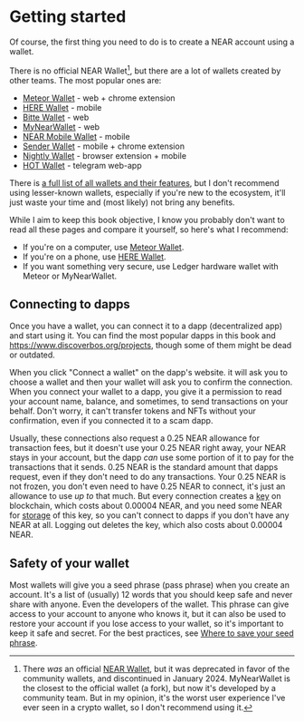 # Getting started

Of course, the first thing you need to do is to create a NEAR account using a wallet.

There is no official NEAR Wallet[^1], but there are a lot of wallets
created by other teams. The most popular ones are:
- [Meteor Wallet](meteor-wallet.md) - web + chrome extension
- [HERE Wallet](here-wallet.md) - mobile
- [Bitte Wallet](bitte-wallet.md) - web
- [MyNearWallet](my-near-wallet.md) - web
- [NEAR Mobile Wallet](https://nearmobile.app/) - mobile
- [Sender Wallet](https://senderwallet.io/) - mobile + chrome extension
- [Nightly Wallet](https://nightly.app/) - browser extension + mobile
- [HOT Wallet](https://t.me/herewalletbot/app) - telegram web-app

There is [a full list of all wallets and their features](https://docs.google.com/spreadsheets/d/1Q9ZEeWpFHgcPthSCvzyiVcaKdBIcdS3r96v48OYsDBM/edit),
but I don't recommend using lesser-known wallets, especially if you're new to
the ecosystem, it'll just waste your time and (most likely) not bring any
benefits.

While I aim to keep this book objective, I know you probably don't want to
read all these pages and compare it yourself, so here's what I recommend:
- If you're on a computer, use [Meteor Wallet](meteor-wallet.md).
- If you're on a phone, use [HERE Wallet](here-wallet.md).
- If you want something very secure, use Ledger hardware wallet with Meteor or MyNearWallet.

## Connecting to dapps

Once you have a wallet, you can connect it to a dapp (decentralized app) and
start using it. You can find the most popular dapps in this book and https://www.discoverbos.org/projects,
though some of them might be dead or outdated.

When you click "Connect a wallet" on the dapp's website. it will ask you to
choose a wallet and then your wallet will ask you to confirm the connection.
When you connect your wallet to a dapp, you give it a permission to read your
account name, balance, and sometimes, to send transactions on your behalf. Don't
worry, it can't transfer tokens and NFTs without your confirmation, even if you
connected it to a scam dapp.

Usually, these connections also request a 0.25 NEAR allowance for transaction fees,
but it doesn't use your 0.25 NEAR right away, your NEAR stays in your account,
but the dapp *can* use some portion of it to pay for the transactions that it sends.
0.25 NEAR is the standard amount that dapps request, even if they don't need to do any
transactions. Your 0.25 NEAR is not frozen, you don't even need to have 0.25 NEAR to
connect, it's just an allowance to use *up to* that much. But every connection creates
a [key](../../lvl4/account-model/keys/index.md#function-call-access-key) on blockchain,
which costs about 0.00004 NEAR, and you need some NEAR for [storage](../../lvl4/account-model/storage.md)
of this key, so you can't connect to dapps if you don't have any NEAR at all. Logging out
deletes the key, which also costs about 0.00004 NEAR.

## Safety of your wallet

Most wallets will give you a seed phrase (pass phrase) when you create an
account. It's a list of (usually) 12 words that you should keep safe and never
share with anyone. Even the developers of the wallet. This phrase can give access
to your account to anyone who knows it, but it can also be used to restore your
account if you lose access to your wallet, so it's important to keep it safe and
secret. For the best practices, see [Where to save your seed phrase](../../lvl4/account-model/keys/where-to-save-seed-phrase.md).

[^1]: There *was* an official [NEAR Wallet](https://wallet.near.org/), but it was
deprecated in favor of the community wallets, and discontinued in January 2024.
MyNearWallet is the closest to the official wallet (a fork), but now it's developed by
a community team. But in my opinion, it's the worst user experience I've ever seen in
a crypto wallet, so I don't recommend using it.
